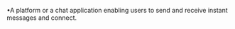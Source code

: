 •A platform or a chat application enabling users to send and receive instant messages and connect.


 
